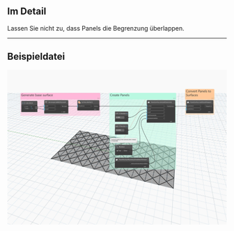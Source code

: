 ## Im Detail
Lassen Sie nicht zu, dass Panels die Begrenzung überlappen.
___
## Beispieldatei

![PanelSurfaceBoundaryCondition.Remove](./Autodesk.DesignScript.Geometry.PanelSurfaceBoundaryCondition.Remove_img.jpg)

